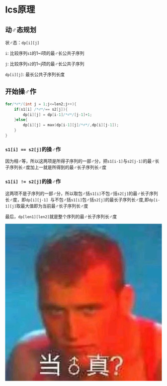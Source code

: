 # lcs原理

## 动♂态规划

状♂态：`dp[i][j]`

`i`: 比较序列`s1`的1~i项的最♂长公共子序列

`j`: 比较序列`s2`的1~j项的最♂长公共子序列

`dp[i][j]`: 最长公共子序列长度

## 开始操♂作

```c
for/*♂*/(int j = 1;j<=len2;j++){
    if(s1[i] /*♂*/== s2[j]){
        dp[i][j] = dp[i-1]/*♂*/[j-1]+1;
    }else{
        dp[i][j] = max(dp[i-1][j]/*♂*/,dp[i][j-1]);
    }
}
```

### `s1[i] == s2[j]`的操♂作

因为相♂等，所以这两项是所得子序列的一部♂分，把`s1[i-1]`与`s2[j-1]`的最♂长子序列长♂度加上一就是所得到的最♂长子序列长♂度

### `s1[i] != s2[j]`的操♂作

这两项不是子序列的一部♂分，所以取包♂括`s1[i]`不包♂括`s2[j]`的最♂长子序列长♂度，即`dp[i][j-1] `与不包♂括`s1[i]`包♂括`s2[j]`的最长子序列长♂度,即`dp[i-1][j]`取最大值即为当前最♂长子序列长♂度

最后，`dp[len1][len2]`就是整个序列的最♂长子序列长♂度

![当♂真](./lcs-dangzhen.webp)